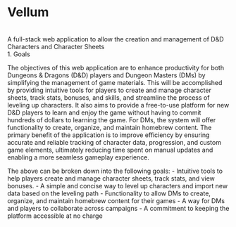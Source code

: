 # Vellum
<br>
A full-stack web application to allow the creation and management of D&amp;D Characters and Character Sheets
<br>
1. Goals 
<p>
  The objectives of this web application are to enhance productivity for both Dungeons & Dragons (D&D) players and Dungeon Masters (DMs) by simplifying the management of game materials. This will be accomplished by providing intuitive tools for players to create and manage character sheets, track stats, bonuses, and skills, and streamline the process of leveling up characters. It also aims to provide a free-to-use platform for new D&D players to learn and enjoy the game without having to commit hundreds of dollars to learning the game. For DMs, the system will offer functionality to create, organize, and maintain homebrew content. The primary benefit of the application is to improve efficiency by ensuring accurate and reliable tracking of character data, progression, and custom game elements, ultimately reducing time spent on manual updates and enabling a more seamless gameplay experience.
</p>
<p>
  The above can be broken down into the following goals:
- Intuitive tools to help players create and manage character sheets, track stats, and view bonuses.
- A simple and concise way to level up characters and import new data based on the leveling path
- Functionality to allow DMs to create, organize, and maintain homebrew content for their games
- A way for DMs and players to collaborate across campaigns
- A commitment to keeping the platform accessible at no charge
</p>

